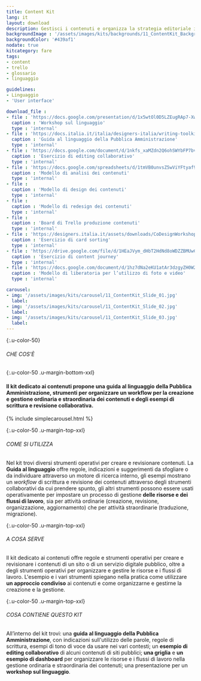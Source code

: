 ```yaml
---
title: Content Kit
lang: it
layout: download
description: Gestisci i contenuti e organizza la strategia editoriale in modo collaborativo
backgroundImage : '/assets/images/kits/backgrounds/11_ContentKit_Background.png'
backgroundColor: '#439af1'
nodate: true
kitcategory: fare
tags:
- content
- trello
- glossario
- linguaggio

guidelines:
- Linguaggio
- 'User interface'

download_file :
- file : 'https://docs.google.com/presentation/d/1x5wtOl0D5LZEugRAp7-XwNdcyAV_ScG9O2e9Jy2Pnbg/edit?usp=sharing'
  caption : 'Workshop sul linguaggio'
  type : 'internal'
- file : 'https://docs.italia.it/italia/designers-italia/writing-toolkit/'
  caption : 'Guida al linguaggio della Pubblica Amministrazione'
  type : 'internal'
- file : 'https://docs.google.com/document/d/1nkfs_xaMZdn2Q6ohSWYbFP7bvLnmKO75hyqO3ws38Fc/edit?usp=sharing'
  caption : 'Esercizio di editing collaborativo'
  type : 'internal'
- file : 'https://docs.google.com/spreadsheets/d/1tmVB0unvsZ5wViYFtyaf95t69Pt4a5JAIFmGdjJjdwI/edit?usp=sharing'
  caption : 'Modello di analisi dei contenuti'
  type : 'internal'
- file :
  caption : 'Modello di design dei contenuti'
  type : 'internal'
- file :
  caption : 'Modello di redesign dei contenuti'
  type : 'internal'
- file :
  caption : 'Board di Trello produzione contenuti'
  type : 'internal'
- file : 'https://designers.italia.it/assets/downloads/CoDesignWorkshop_Card%20sorting.pdf'
  caption : 'Esercizio di card sorting'
  type : 'internal'
- file : 'https://drive.google.com/file/d/1HEaJVym_dHbT2HdNd8oWDZZBMUwCuaFe/view?usp=sharing'
  caption : 'Esercizio di content journey'
  type : 'internal'
- file : 'https://docs.google.com/document/d/1hz7dNa2eKU1atAr3dzgyZH0W2kETBuDBejk62wEVPL4/edit?usp=sharing'
  caption : 'Modello di liberatoria per l’utilizzo di foto e video'
  type : 'internal'

carousel:
- img: '/assets/images/kits/carousel/11_ContentKit_Slide_01.jpg'
  label:
- img: '/assets/images/kits/carousel/11_ContentKit_Slide_02.jpg'
  label:
- img: '/assets/images/kits/carousel/11_ContentKit_Slide_03.jpg'
  label:
---
```


{:.u-color-50}
###### CHE COS’È

{:.u-color-50 .u-margin-bottom-xxl}
#### Il kit dedicato ai contenuti propone una guida al linguaggio della Pubblica Amministrazione, strumenti per organizzare un workflow per la **creazione e gestione** ordinaria e straordinaria dei contenuti e degli **esempi** di scrittura e revisione collaborativa.

{% include simplecarousel.html  %}

{:.u-color-50 .u-margin-top-xxl}
###### COME SI UTILIZZA
Nel kit trovi diversi strumenti operativi per creare e revisionare contenuti. La **Guida al linguaggio** offre regole, indicazioni e suggerimenti da sfogliare o da individuare attraverso un motore di ricerca interno, gli esempi mostrano un *workflow* di scrittura e revisione dei contenuti attraverso degli strumenti collaborativi da cui prendere spunto, gli altri strumenti possono essere usati operativamente per impostare un processo di gestione **delle risorse e dei flussi di lavoro**, sia per attività ordinarie (creazione, revisione,  organizzazione, aggiornamento) che per attività straordinarie (traduzione, migrazione).


{:.u-color-50 .u-margin-top-xxl}
###### A COSA SERVE
Il kit dedicato ai contenuti offre regole e strumenti operativi per creare e revisionare i contenuti di un sito o di un servizio digitale pubblico, oltre a degli strumenti operativi per organizzare e gestire le risorse e i flussi di lavoro. L'esempio e i vari strumenti spiegano nella pratica come utilizzare **un approccio condiviso** ai contenuti e come organizzarne e gestirne la creazione e la gestione.

{:.u-color-50 .u-margin-top-xxl}
###### COSA CONTIENE QUESTO KIT
All’interno del kit trovi: una **guida al linguaggio della Pubblica Amministrazione**, con indicazioni sull'utilizzo delle parole, regole di scrittura, esempi di tono di voce da usare nei vari contesti; un **esempio di editing collaborativo** di alcuni contenuti di siti pubblici; **una griglia** e **un esempio di dashboard** per organizzare le risorse e i flussi di lavoro nella gestione ordinaria e straordinaria dei contenuti; una presentazione per un **workshop sul linguaggio**.
